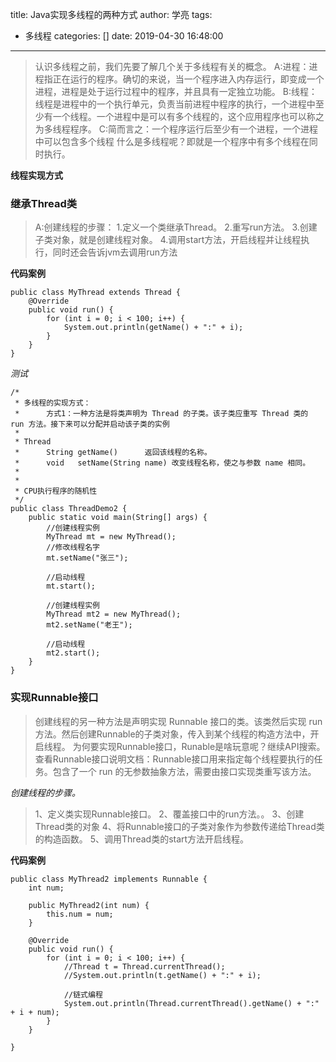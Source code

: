 title: Java实现多线程的两种方式
author: 学亮
tags:
  - 多线程
categories: []
date: 2019-04-30 16:48:00
---
>  认识多线程之前，我们先要了解几个关于多线程有关的概念。
A:进程：进程指正在运行的程序。确切的来说，当一个程序进入内存运行，即变成一个进程，进程是处于运行过程中的程序，并且具有一定独立功能。
B:线程：线程是进程中的一个执行单元，负责当前进程中程序的执行，一个进程中至少有一个线程。一个进程中是可以有多个线程的，这个应用程序也可以称之为多线程程序。
C:简而言之：一个程序运行后至少有一个进程，一个进程中可以包含多个线程
什么是多线程呢？即就是一个程序中有多个线程在同时执行。


<!--more-->

**线程实现方式**

### 继承Thread类 ###

> A:创建线程的步骤：
1.定义一个类继承Thread。
2.重写run方法。
3.创建子类对象，就是创建线程对象。
4.调用start方法，开启线程并让线程执行，同时还会告诉jvm去调用run方法


**代码案例**

```
public class MyThread extends Thread {
	@Override
	public void run() {
		for (int i = 0; i < 100; i++) {
			System.out.println(getName() + ":" + i);
		}
	}
}

```

*测试*

```
/*
 * 多线程的实现方式：
 * 		方式1：一种方法是将类声明为 Thread 的子类。该子类应重写 Thread 类的 run 方法。接下来可以分配并启动该子类的实例
 * 
 * Thread
 * 		String getName()      返回该线程的名称。 
 * 		void   setName(String name) 改变线程名称，使之与参数 name 相同。
 * 
 * 
 * CPU执行程序的随机性
 */
public class ThreadDemo2 {
	public static void main(String[] args) {
		//创建线程实例
		MyThread mt = new MyThread();
		//修改线程名字
		mt.setName("张三");
		
		//启动线程
		mt.start();
		
		//创建线程实例
		MyThread mt2 = new MyThread();
		mt2.setName("老王");
		
		//启动线程
		mt2.start();
	}
}

```

### 实现Runnable接口 ###

> 创建线程的另一种方法是声明实现 Runnable 接口的类。该类然后实现 run 方法。然后创建Runnable的子类对象，传入到某个线程的构造方法中，开启线程。
为何要实现Runnable接口，Runable是啥玩意呢？继续API搜索。
查看Runnable接口说明文档：Runnable接口用来指定每个线程要执行的任务。包含了一个 run 的无参数抽象方法，需要由接口实现类重写该方法。


*创建线程的步骤。*
> 1、定义类实现Runnable接口。
2、覆盖接口中的run方法。。
3、创建Thread类的对象
4、将Runnable接口的子类对象作为参数传递给Thread类的构造函数。
5、调用Thread类的start方法开启线程。


**代码案例**

```
public class MyThread2 implements Runnable {
	int num;
	
	public MyThread2(int num) {
		this.num = num;
	}
	
	@Override
	public void run() {
		for (int i = 0; i < 100; i++) {
			//Thread t = Thread.currentThread();
			//System.out.println(t.getName() + ":" + i);
			
			//链式编程
			System.out.println(Thread.currentThread().getName() + ":" + i + num);
		}
	}

}

```